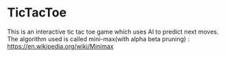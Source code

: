 # TicTacToe
This is an interactive tic tac toe game which uses AI to predict next moves. The algorithm used is called mini-max(with alpha beta pruning) : https://en.wikipedia.org/wiki/Minimax
